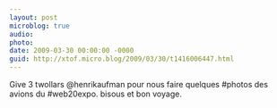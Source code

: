```yaml
---
layout: post
microblog: true
audio: 
photo: 
date: 2009-03-30 00:00:00 -0000
guid: http://xtof.micro.blog/2009/03/30/t1416006447.html
---
```

Give 3 twollars @henrikaufman pour nous faire quelques #photos des avions du #web20expo. bisous et bon voyage.
